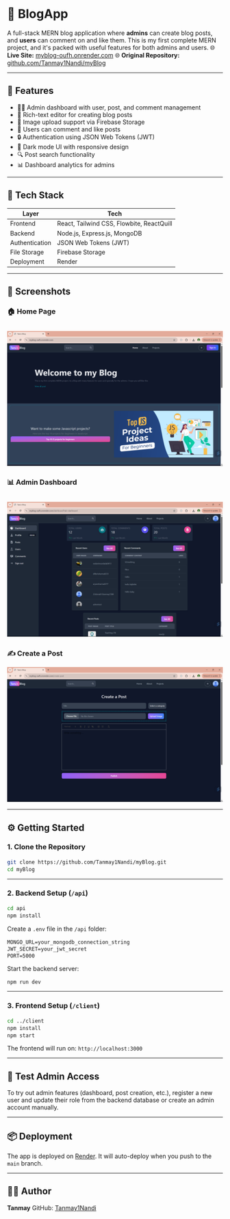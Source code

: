 # 📝 BlogApp

A full-stack MERN blog application where **admins** can create blog posts, and **users** can comment on and like them. This is my first complete MERN project, and it's packed with useful features for both admins and users.
🌐 **Live Site:** [myblog-oufh.onrender.com](https://myblog-oufh.onrender.com)
🌐 **Original Repository:** [github.com/Tanmay1Nandi/myBlog](https://github.com/Tanmay1Nandi/myBlog)


---

## 🚀 Features

* 🧑‍💼 Admin dashboard with user, post, and comment management
* 📝 Rich-text editor for creating blog posts
* 📸 Image upload support via Firebase Storage
* 💬 Users can comment and like posts
* 🔒 Authentication using JSON Web Tokens (JWT)
* 🌙 Dark mode UI with responsive design
* 🔍 Post search functionality
* 📊 Dashboard analytics for admins

---

## 💠 Tech Stack

| Layer          | Tech                          |
| -------------- | ----------------------------- |
| Frontend       | React, Tailwind CSS, Flowbite, ReactQuill |
| Backend        | Node.js, Express.js, MongoDB  |
| Authentication | JSON Web Tokens (JWT)         |
| File Storage   | Firebase Storage              |
| Deployment     | Render                        |

---

## 📸 Screenshots

### 🏠 Home Page
![Home Page](./screenshots/home.png)
---

### 📊 Admin Dashboard
![Admin Dashboard](./screenshots/dashboard.png)
---

### ✍️ Create a Post
![Create Post](./screenshots/create-post.png)


---

## ⚙️ Getting Started

### 1. Clone the Repository

```bash
git clone https://github.com/Tanmay1Nandi/myBlog.git
cd myBlog
```

---

### 2. Backend Setup (`/api`)

```bash
cd api
npm install
```

Create a `.env` file in the `/api` folder:

```env
MONGO_URL=your_mongodb_connection_string
JWT_SECRET=your_jwt_secret
PORT=5000
```

Start the backend server:

```bash
npm run dev
```

---

### 3. Frontend Setup (`/client`)

```bash
cd ../client
npm install
npm start
```

The frontend will run on: `http://localhost:3000`

---

## 🧰 Test Admin Access

To try out admin features (dashboard, post creation, etc.), register a new user and update their role from the backend database or create an admin account manually.

---

## 📦 Deployment

The app is deployed on [Render](https://render.com/). It will auto-deploy when you push to the `main` branch.

---


## 🙇‍♂️ Author

**Tanmay**
GitHub: [Tanmay1Nandi](https://github.com/Tanmay1Nandi)
